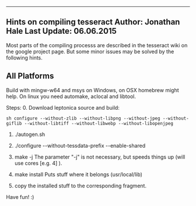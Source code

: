 --------------------------------------
Hints on compiling tesseract
Author: Jonathan Hale
Last Update: 06.06.2015
--------------------------------------

Most parts of the compiling processs are
described in the tesseract wiki on the google
project page. But some minor issues may be
solved by the following hints.


All Platforms
-------

Build with mingw-w64 and msys on Windows, on OSX homebrew might help. On linux you need automake, aclocal and libtool.

Steps:
 0. Download leptonica source and build:
```
sh configure --without-zlib --without-libpng --without-jpeg --without-giflib --without-libtiff --without-libwebp --without-libopenjpeg
```

1. ./autogen.sh 

2. ./configure --without-tessdata-prefix --enable-shared

3. make -j<cores>
The parameter "-j" is not necessary, but speeds things up (will use <cores> cores [e.g. 4] ).

4. make install
Puts stuff where it belongs (usr/local/lib)

5. copy the installed stuff to the corresponding fragment.


Have fun! :)

